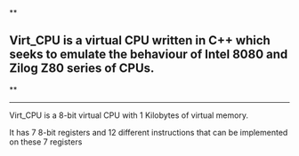
**

## Virt_CPU is a virtual CPU written in C++ which seeks to emulate the behaviour of Intel 8080 and Zilog Z80 series of CPUs.

**
****************************************************************************************************************************


Virt_CPU is a 8-bit virtual CPU with 1 Kilobytes of virtual memory.

It has 7 8-bit registers and 12 different instructions that can be implemented on these 7 registers
